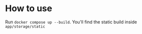 # How to use

Run `docker compose up --build`.
You'll find the static build inside `app/storage/static`
